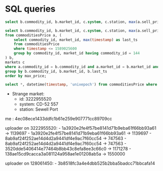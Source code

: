# SQL queries

```sql
select b.commodity_id, b.market_id, c.system, c.station, max(a.sell_price) as max_price, datetime(b.last_ts, 'unixepoch') from commoditiesPrice a, (select commodity_id, market_id, max(timestamp) as last_ts from commoditiesPrice group by commodity_id, market_id having commodity_id = 144) b, markets c where a.commodity_id = b.commodity_id and a.market_id = b.market_id and a.timestamp = b.last_ts and a.market_id = c.id group by b.commodity_id, b.market_id, b.last_ts order by max_price;
```

```sql
select b.commodity_id, b.market_id, c.system, c.station, max(a.sell_price) as max_price, datetime(b.last_ts, 'unixepoch')
from commoditiesPrice a, (
    select commodity_id, market_id, max(timestamp) as last_ts
    from commoditiesPrice
    where timestamp <= 1589025600
    group by commodity_id, market_id having commodity_id = 144
) b,
markets c
where a.commodity_id = b.commodity_id and a.market_id = b.market_id and a.timestamp = b.last_ts and a.market_id = c.id
group by b.commodity_id, b.market_id, b.last_ts
order by max_price;
```

```sql
select *, datetime(timestamp, 'unixepoch') from commoditiesPrice where market_id = 3228369152 and commodity_id=144 order by timestamp;
```

- Strange market:
    + id: 3222955520
    + system: CD-52 557
    + station: Sewell Port

me : 4ec08ece1433ddfc1b61e259e907771cc89709cc

uploader on 3222955520:
    - 1a3920e2fe4f57be8141d71b9eba61f66bb93a61 -> 1139697
    - 1a3920e2fe4f57be8141d71b9eba61f66bb93a61 -> 1139697
    - 8ab9af24f252ae14d4d2a9441df4e9ac7f60cc54 -> 747563
    - 8ab9af24f252ae14d4d2a9441df4e9ac7f60cc54 -> 747563
    - 3520dde5406414e77464b8bb43c8efa8ee3c66c0 -> 1171278
    - 138ae15cd9cacca3a081124a958ae1e01208ab5a -> 1550000

uploader on 128061450:
    - 3b8518fc3a4e4dbb525b2bba5badcc71bbcafa14